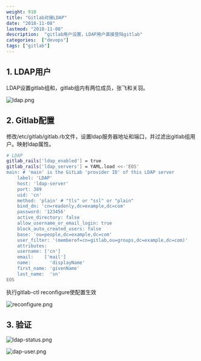 ```yaml
---
weight: 910
title: "Gitlab对接LDAP"
date: "2018-11-08"
lastmod: "2018-11-08"
description:  "gitlab用户设置，LDAP用户直接登陆gitlab"
categories:  ["devops"]
tags: ["gitlab"]
---
```


## 1. LDAP用户
LDAP设置gitlab组和，gitlab组内有两位成员，张飞和关羽。

![ldap.png](/gitlab/ldap.png)

## 2. Gitlab配置
修改/etc/gitlab/gitlab.rb文件，设置ldap服务器地址和端口，并过滤出gitlab组用户。映射ldap属性。

```bash
# LDAP
gitlab_rails['ldap_enabled'] = true
gitlab_rails['ldap_servers'] = YAML.load <<-'EOS'
main: # 'main' is the GitLab 'provider ID' of this LDAP server
    label: 'LDAP'
    host: 'ldap-server'
    port: 389
    uid: 'cn'
    method: 'plain' # "tls" or "ssl" or "plain"
    bind_dn: 'cn=readonly,dc=example,dc=com'
    password: '123456'
    active_directory: false
    allow_username_or_email_login: true
    block_auto_created_users: false
    base: 'ou=people,dc=example,dc=com'
    user_filter: '(memberof=cn=gitlab,ou=groups,dc=example,dc=com)'
    attributes:
    username: ['cn']
    email:    ['mail']
    name:       'displayName'
    first_name: 'givenName'
    last_name:  'sn'
EOS
```

执行gitlab-ctl reconfigure使配置生效

![reconfigure.png](/gitlab/reconfigure.png)

## 3. 验证
![ldap-status.png](/gitlab/ldap-status.png)

![dap-user.png](/gitlab/ldap-user.png)

